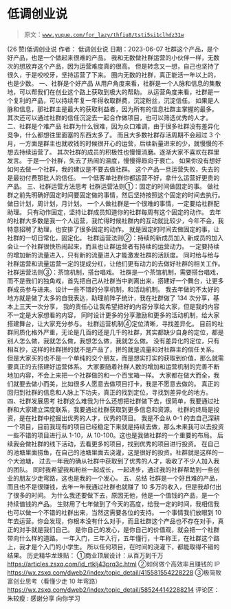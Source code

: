 # 低调创业说

> 原文：[`www.yuque.com/for_lazy/thfiu8/tsti5si1clhdz31w`](https://www.yuque.com/for_lazy/thfiu8/tsti5si1clhdz31w)

<ne-h2 id="9cedcbab" data-lake-id="9cedcbab"><ne-heading-ext><ne-heading-anchor></ne-heading-anchor><ne-heading-fold></ne-heading-fold></ne-heading-ext><ne-heading-content><ne-text id="uf9a2f047">(26 赞)低调创业说</ne-text></ne-heading-content></ne-h2> <ne-p id="uf7c94e43" data-lake-id="uf7c94e43"><ne-text id="ub1a6d4ea">作者： 低调创业说</ne-text></ne-p> <ne-p id="u692b1834" data-lake-id="u692b1834"><ne-text id="u4134f777">日期：2023-06-07</ne-text></ne-p> <ne-p id="ua5d63b1f" data-lake-id="ua5d63b1f"><ne-text id="ue17d1bbd">社群这个产品，是个好产品，也是一个做起来很难的产品。</ne-text></ne-p> <ne-p id="uc87e2acd" data-lake-id="uc87e2acd"><ne-text id="u420a2dce">我和无数做社群运营的小伙伴一样，无数次的想放弃这个产品，因为运营难度真的很高。</ne-text></ne-p> <ne-p id="u47163907" data-lake-id="u47163907"><ne-text id="u2744444d">但是转念又一想，自己也坚持了很久，于是咬咬牙，坚持运营了下来。</ne-text></ne-p> <ne-p id="ud4eba136" data-lake-id="ud4eba136"><ne-text id="uc17b3800">圈内无数的社群，真正能活一年以上的，也是少数。</ne-text></ne-p> <ne-h3 id="df9cf69a" data-lake-id="df9cf69a"><ne-heading-ext><ne-heading-anchor></ne-heading-anchor><ne-heading-fold></ne-heading-fold></ne-heading-ext><ne-heading-content><ne-text id="ua4102d8e" ne-bold="true">一、社群是个好产品</ne-text></ne-heading-content></ne-h3> <ne-p id="u7a621a1f" data-lake-id="u7a621a1f"><ne-text id="u2c194bb4">从用户角度来看，社群是一个人脉和信息的集散地，可以帮我们在创业这个路上获取到极大的帮助。</ne-text></ne-p> <ne-p id="u7c1c1577" data-lake-id="u7c1c1577"><ne-text id="u3520759a">从运营角度来看，社群是一个复利的产品，可以持续年复一年得收取群费，沉淀粉丝，沉淀信任。</ne-text></ne-p> <ne-p id="u8e933615" data-lake-id="u8e933615"><ne-text id="ufcca35f7">如果是人脉和信息，那社群主是最大的获取利益者，因为所有的信息社群主掌握的最多。</ne-text></ne-p> <ne-p id="ue17b1923" data-lake-id="ue17b1923"><ne-text id="u26747a54">其次还可以通过社群的信任沉淀去一起合作做项目，也可以筛选优秀的人才。</ne-text></ne-p> <ne-h3 id="2905e3f0" data-lake-id="2905e3f0"><ne-heading-ext><ne-heading-anchor></ne-heading-anchor><ne-heading-fold></ne-heading-fold></ne-heading-ext><ne-heading-content><ne-text id="u6e5487bc" ne-bold="true">二、社群是个难产品</ne-text></ne-heading-content></ne-h3> <ne-p id="u06a23444" data-lake-id="u06a23444"><ne-text id="u7a834642">社群为什么很难，因为众口难调，由于很多社群没有差异化竞争，什么都想往里面塞的东西太多了。</ne-text></ne-p> <ne-p id="u911572fe" data-lake-id="u911572fe"><ne-text id="u2290b4a8">而且大多数社群存活周期不会超过 3 个月，一方面是群主也就收钱的时候很开心的运营，后续新量进来的少，就慢慢的不想去持续运营了。</ne-text></ne-p> <ne-p id="uffc18bbe" data-lake-id="uffc18bbe"><ne-text id="ub27aafeb">其次社群的成员的积极性也慢慢消磨。逐渐大家不喜欢在群里发言。</ne-text></ne-p> <ne-p id="u8a4a4873" data-lake-id="u8a4a4873"><ne-text id="uf17ed30b">于是一个社群，失去了热闹的温度，慢慢得趋向于衰亡。</ne-text></ne-p> <ne-p id="u6afa2c56" data-lake-id="u6afa2c56"><ne-text id="u56a574f5" ne-bold="true">如果你没有想好如何去做一个社群，我的建议是不要去做社群。</ne-text></ne-p> <ne-p id="ubaafd621" data-lake-id="ubaafd621"><ne-text id="u1ffca492">这个产品一旦运营失败，失去的是最初付费那批人的信任。</ne-text></ne-p> <ne-p id="u1e2ecb06" data-lake-id="u1e2ecb06"><ne-text id="u338d237d">一个低客单社群你都运营不好，拿什么运营好更贵的产品。</ne-text></ne-p> <ne-h3 id="d149de9d" data-lake-id="d149de9d"><ne-heading-ext><ne-heading-anchor></ne-heading-anchor><ne-heading-fold></ne-heading-fold></ne-heading-ext><ne-heading-content><ne-text id="u87a13e02" ne-bold="true">三、社群运营方法思考</ne-text></ne-heading-content></ne-h3> <ne-p id="uee07c6ba" data-lake-id="uee07c6ba"><ne-text id="u26cf4ee3" ne-bold="true">社群运营法则①：固定的时间做固定的事。</ne-text></ne-p> <ne-p id="ua566b105" data-lake-id="ua566b105"><ne-text id="u3a430b48">做社群之前先明确好固定时间要固定做的事情，然后坚持按照这个固定的时间去执行。</ne-text></ne-p> <ne-p id="u3869b33b" data-lake-id="u3869b33b"><ne-text id="ua1c2771e">做日计划，周计划，月计划。</ne-text></ne-p> <ne-p id="u28007c34" data-lake-id="u28007c34"><ne-text id="u5a60dbf3">一个人做社群是一个很难的事情，一定要给社群配助理。</ne-text></ne-p> <ne-p id="ub619e081" data-lake-id="ub619e081"><ne-text id="ufc4acab1">只有动作固定，坚持让群成员知道你的社群每周有这个固定的动作。</ne-text></ne-p> <ne-p id="ue4a7b675" data-lake-id="ue4a7b675"><ne-text id="u7828a4f6">去年的社群大多数是我一个人运营，我忙得时候社群内的互动就比较少，今年不会，我特意招聘了助理，也安排了很多固定的动作。</ne-text></ne-p> <ne-p id="u2000cf8f" data-lake-id="u2000cf8f"><ne-text id="u972a313d">就是固定的时间去做固定的事，让社群的一切日常化，固定化。</ne-text></ne-p> <ne-p id="u61db3630" data-lake-id="u61db3630"><ne-text id="u856e5162" ne-bold="true">社群运营法则②：持续的新成员加入</ne-text></ne-p> <ne-p id="u1d278a42" data-lake-id="u1d278a42"><ne-text id="u589c0a84">新成员的加入会让一个社群很快热闹起来，而且也让群运营者有持续的运营动力。</ne-text></ne-p> <ne-p id="u3722c39f" data-lake-id="u3722c39f"><ne-text id="u09a06417">一定要持续的增加新的流量进入，只有新的流量进入才能激发社群的活跃度。</ne-text></ne-p> <ne-p id="u35d06ff3" data-lake-id="u35d06ff3"><ne-text id="u9c1e9657">同时给与给与社群运营和流量运营一定的提成分红，让他们更有动力的去做好社群的相关工作。</ne-text></ne-p> <ne-p id="u2fab2d51" data-lake-id="u2fab2d51"><ne-text id="u266e7631" ne-bold="true">社群运营法则③：茶馆机制，搭台唱戏。</ne-text></ne-p> <ne-p id="u76ffa4e9" data-lake-id="u76ffa4e9"><ne-text id="u11120391">社群是一个茶馆机制，需要搭台唱戏，而不是我们的独角戏，首先把自己从社群当中剥离出来，搭建好一个舞台，让更多群成员参与进来。设计一些不错的分享机制，和活动机制。</ne-text></ne-p> <ne-p id="u76fd4bfe" data-lake-id="u76fd4bfe"><ne-text id="u2449a857">我去年做的不太好的地方就是做了太多的自我表达，助理前阵子统计，我在社群做了 134 次分享，基本上三天一次分享，</ne-text></ne-p> <ne-p id="u410cd297" data-lake-id="u410cd297"><ne-text id="u893f40ac">我的责任心让我希望把好的内容分享给大家，但是我的内容不一定是大家想看的内容，</ne-text></ne-p> <ne-p id="u7463e591" data-lake-id="u7463e591"><ne-text id="ud4c966fd">同时设计更多的分享激励和更多的活动机制，给大家搭建舞台，让大家充分参与。</ne-text></ne-p> <ne-p id="u5ff7ee42" data-lake-id="u5ff7ee42"><ne-text id="ud6c447e2" ne-bold="true">社群运营机制④定位清晰，寻找差异化。</ne-text></ne-p> <ne-p id="ucc29abef" data-lake-id="ucc29abef"><ne-text id="u7f5460b6">目前的社群同质化格外严重，无论是几百的还是几千的社群，其实都缺少自身的定位，都是别人怎么做，我就怎么做，我想怎么做，我就怎么做。</ne-text></ne-p> <ne-p id="ubd424058" data-lake-id="ubd424058"><ne-text id="u9db7c14f">没有差异化的定位，只有相互抄，这样的社群拼的就不是产品了，拼的就是流量和对社群主的信任关系。</ne-text></ne-p> <ne-p id="ud319f694" data-lake-id="ud319f694"><ne-text id="u3d70c5c1">但是大家买的也不是一个单纯的交个朋友，而是想实打实的获取到价值，那么就需要真正的去搭建好运营体系。</ne-text></ne-p> <ne-p id="u42787bc4" data-lake-id="u42787bc4"><ne-text id="u5b4a06b4">大家要随着社群人数的增加和运营机制的完善不断地加内容，不会上来把一个社群做的和一个百宝箱一样。</ne-text></ne-p> <ne-p id="u32593796" data-lake-id="u32593796"><ne-text id="u13702f25">大家都在做大而全，我们就要去做小而美，比如很多人愿意去做项目打卡，我是不愿意去做的。</ne-text></ne-p> <ne-p id="ue9a325d2" data-lake-id="ue9a325d2"><ne-text id="ud37cf649">真正的回归到社群的信息和人脉上下功夫，真正的找到定位，寻找到差异化的地方。</ne-text></ne-p> <ne-h3 id="2e5947d8" data-lake-id="2e5947d8"><ne-heading-ext><ne-heading-anchor></ne-heading-anchor><ne-heading-fold></ne-heading-fold></ne-heading-ext><ne-heading-content><ne-text id="u968d9eab" ne-bold="true">四、社群发展思考</ne-text></ne-heading-content></ne-h3> <ne-p id="u6b50c3bb" data-lake-id="u6b50c3bb"><ne-text id="u301bb90e">社群这么难我为什么还想把社群做下去，很简单，我要通过社群和大家建立深度联系，我要通过社群获取到更多信息和资源。</ne-text></ne-p> <ne-p id="udfec0fd5" data-lake-id="udfec0fd5"><ne-text id="u07a9151b">社群的终局是投资，是在社群中挖掘出优秀的人才，优秀的项目。</ne-text></ne-p> <ne-p id="u79cd89e0" data-lake-id="u79cd89e0"><ne-text id="u0971af98">我是不会从 0-1 的去自己深耕一个项目，目前我现有的项目已经稳定下来就是持续去做，那么未来我可以去投资一些不错的项目进行从 1-10，从 10-100。这也是我做社群的一个重要的布局。</ne-text></ne-p> <ne-p id="uae148e9c" data-lake-id="uae148e9c"><ne-text id="u9ce8df5e">后续我会做社群的线下活动，去看更多的项目，找到优秀的项目进行投资。</ne-text></ne-p> <ne-p id="u40963587" data-lake-id="u40963587"><ne-text id="u4006b651">在自己的池塘里面捞鱼，在自己的池塘里面去浇灌，这是很好的投资。社群就是这样的一个大池塘，</ne-text></ne-p> <ne-p id="u9e4b1323" data-lake-id="u9e4b1323"><ne-text id="u2fa8f46b">过去一年我的确从社群中获取到了优秀的人才，吸收了不少人加入我的团队。</ne-text></ne-p> <ne-p id="u56ffb5b9" data-lake-id="u56ffb5b9"><ne-text id="u08760018">同时我希望我和粉丝一起成长，一起进步，通过我的社群帮助到一些创业的朋友少走弯路，这也是我的一个发心。</ne-text></ne-p> <ne-h3 id="264b4c64" data-lake-id="264b4c64"><ne-heading-ext><ne-heading-anchor></ne-heading-anchor><ne-heading-fold></ne-heading-fold></ne-heading-ext><ne-heading-content><ne-text id="u9669f913" ne-bold="true">五、总结</ne-text></ne-heading-content></ne-h3> <ne-p id="ucd15b587" data-lake-id="ucd15b587"><ne-text id="u7fac37d8">社群是一个好且难的产品，而且也不是很赚钱，去年一年我通过社群也就赚了 10 多万的收入，但是我却付出了很多的时间。</ne-text></ne-p> <ne-p id="u61642588" data-lake-id="u61642588"><ne-text id="u449fa291">为什么我还要做下去，原因无他，他是一个值钱的产品，是一个持续值钱的产品。</ne-text></ne-p> <ne-p id="u54924d88" data-lake-id="u54924d88"><ne-text id="u95787a94">生财用了七年做到了今天的高度，给我一定的时间，我相信我也可以做一个不错的社群出来，当然这需要各位的支持。</ne-text></ne-p> <ne-p id="uc9ea047d" data-lake-id="uc9ea047d"><ne-text id="uc89b9ef5">一个事情我们放眼到 10 年去运营。你会发现，你根本没有什么对手，而且社群这个产品也不存在对手，真正的对手就是我们自己。</ne-text></ne-p> <ne-p id="u501af8d8" data-lake-id="u501af8d8"><ne-text id="u5bf9112c">是你自己的发心，是你自己的价值观，就会把一个社群带向什么样的道路。</ne-text></ne-p> <ne-p id="u1a2488a9" data-lake-id="u1a2488a9"><ne-text id="u50966a0d">一年入门，三年入行，五年懂行，十年称王，在社群这个路上，我才是个入门的小学生。</ne-text></ne-p> <ne-p id="u80ccf956" data-lake-id="u80ccf956"><ne-text id="u763a24e3">所以任何项目，在时间的浇灌下，都能取得不错的结果。</ne-text></ne-p> <ne-p id="u8c714235" data-lake-id="u8c714235"><ne-text id="u4f34e3b3">历史精华龙珠贴：</ne-text></ne-p> <ne-p id="u54ed8506" data-lake-id="u54ed8506"><ne-text id="uc79afd11">①商业顶层设计：从百万到千万</ne-text></ne-p> <ne-p id="u844a1401" data-lake-id="u844a1401">[<ne-text id="ue9beab7e">https://articles.zsxq.com/id_rtklj43prq3c.html</ne-text>](https://articles.zsxq.com/id_rtklj43prq3c.html)</ne-p> <ne-p id="u2a718813" data-lake-id="u2a718813"><ne-text id="ufed56eba" style="color: rgb(47, 48, 52); background-color: rgb(255, 255, 255);">②</ne-text><ne-text id="uaf1014f3" style="color: rgb(47, 48, 52); background-color: rgb(255, 255, 255);">如何做个高效率且赚钱的 IP</ne-text></ne-p> <ne-p id="ub73ebbf8" data-lake-id="ub73ebbf8">[<ne-text id="u67373426" ne-underline="true">https://wx.zsxq.com/dweb2/index/topic_detail/415581554228228</ne-text>](https://wx.zsxq.com/dweb2/index/topic_detail/415581554228228)</ne-p> <ne-p id="ua97c7116" data-lake-id="ua97c7116"><ne-text id="ud8c25cac" style="color: rgb(47, 48, 52); background-color: rgb(255, 255, 255);">③</ne-text><ne-text id="u249aa931" style="color: rgb(47, 48, 52); background-color: rgb(255, 255, 255);">极简致富创业思考（看懂少走 10 年弯路）</ne-text></ne-p> <ne-p id="uface3fc6" data-lake-id="uface3fc6">[<ne-text id="u51a51e71" ne-underline="true">https://wx.zsxq.com/dweb2/index/topic_detail/585244142288214</ne-text>](https://wx.zsxq.com/dweb2/index/topic_detail/585244142288214)</ne-p> <ne-hole id="u96e73f35" data-lake-id="u96e73f35"><ne-card data-card-name="hr" data-card-type="block" id="ZhgBO" data-event-boundary="card"><ne-p id="u5a8f2043" data-lake-id="u5a8f2043"><ne-text id="u71525e1e">评论区：</ne-text></ne-p> <ne-p id="ue761aef6" data-lake-id="ue761aef6"><ne-text id="ue94b8f60">朱较瘦 : 感谢分享 向你学习</ne-text></ne-p></ne-card></ne-hole>